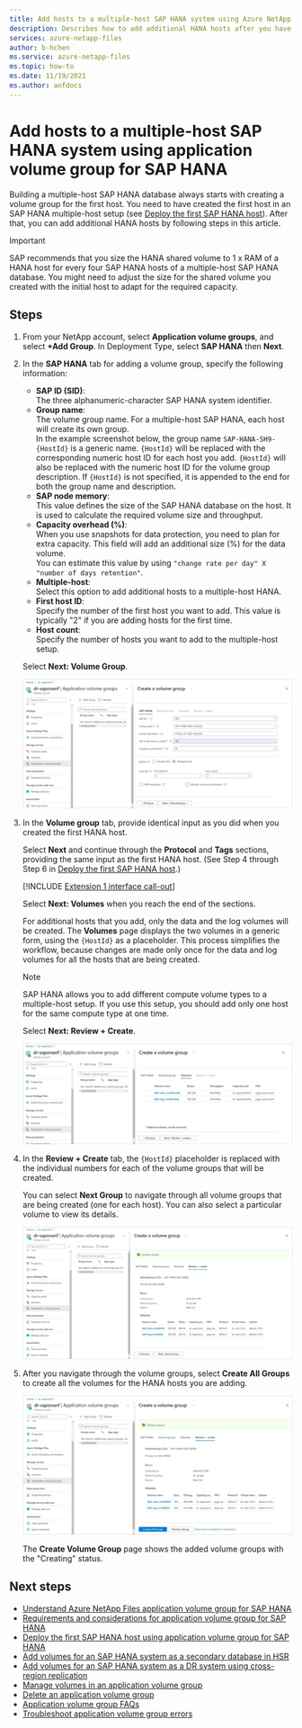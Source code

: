 ```yaml
---
title: Add hosts to a multiple-host SAP HANA system using Azure NetApp Files application volume group for SAP HANA | Microsoft Docs
description: Describes how to add additional HANA hosts after you have created the first host in an SAP HANA multiple-host setup.
services: azure-netapp-files
author: b-hchen
ms.service: azure-netapp-files
ms.topic: how-to
ms.date: 11/19/2021
ms.author: anfdocs
---
```

# Add hosts to a multiple-host SAP HANA system using application volume group for SAP HANA

Building a multiple-host SAP HANA database always starts with creating a volume group for the first host. You need to have created the first host in an SAP HANA multiple-host setup (see [Deploy the first SAP HANA host](application-volume-group-deploy-first-host.md)). After that, you can add additional HANA hosts by following steps in this article. 

> [!IMPORTANT]
> SAP recommends that you size the HANA shared volume to 1 x RAM of a HANA host for every four SAP HANA hosts of a multiple-host SAP HANA database. You might need to adjust the size for the shared volume you created with the initial host to adapt for the required capacity.

## Steps

1. From your NetApp account, select **Application volume groups**, and select **+Add Group**. In Deployment Type, select **SAP HANA** then **Next**.   

2. In the **SAP HANA** tab for adding a volume group, specify the following information:  

    * **SAP ID (SID)**:    
        The three alphanumeric-character SAP HANA system identifier.
    * **Group name**:  
        The volume group name. For a multiple-host SAP HANA, each host will create its own group.   
        In the example screenshot below, the group name `SAP-HANA-SH9-{HostId}` is a generic name. `{HostId}` will be replaced with the corresponding numeric host ID for each host you add. `{HostId}` will also be replaced with the numeric host ID for the volume group description. If `{HostId}` is not specified, it is appended to the end for both the group name and description.
    * **SAP node memory**:   
        This value defines the size of the SAP HANA database on the host. It is used to calculate the required volume size and throughput. 
    * **Capacity overhead (%)**:   
        When you use snapshots for data protection, you need to plan for extra capacity. This field will add an additional size (%) for the data volume.  
        You can estimate this value by using `"change rate per day" X "number of days retention"`.
    * **Multiple-host**:   
        Select this option to add additional hosts to a multiple-host HANA.
    * **First host ID**:   
        Specify the number of the first host you want to add. This value is typically "2" if you are adding hosts for the first time.
    * **Host count**:   
        Specify the number of hosts you want to add to the multiple-host setup.

    Select **Next: Volume Group**.

    [ ![Screenshot that shows the HANA section for adding hosts.](./media/application-volume-group-add-hosts/application-multiple-hosts-sap-hana.png) ](./media/application-volume-group-add-hosts/application-multiple-hosts-sap-hana.png#lightbox)

3. In the **Volume group** tab, provide identical input as you did when you created the first HANA host.  

    Select **Next** and continue through the **Protocol** and **Tags** sections, providing the same input as the first HANA host. (See Step 4 through Step 6 in [Deploy the first SAP HANA host](application-volume-group-deploy-first-host.md).)   

    [!INCLUDE [Extension 1 interface call-out](../includes/extension-one.md)]

    Select **Next: Volumes** when you reach the end of the sections. 

    For additional hosts that you add, only the data and the log volumes will be created. The **Volumes** page displays the two volumes in a generic form, using the `{HostId}` as a placeholder. This process simplifies the workflow, because changes are made only once for the data and log volumes for all the hosts that are being created.

    > [!NOTE]
    > SAP HANA allows you to add different compute volume types to a multiple-host setup. If you use this setup, you should add only one host for the same compute type at one time.

    Select **Next: Review + Create**.  

    [ ![Screenshot that shows the Volumes section for adding hosts.](./media/application-volume-group-add-hosts/application-multiple-hosts-volumes.png) ](./media/application-volume-group-add-hosts/application-multiple-hosts-volumes.png#lightbox)

4. In the **Review + Create** tab, the `{HostId}` placeholder is replaced with the individual numbers for each of the volume groups that will be created. 

    You can select **Next Group** to navigate through all volume groups that are being created (one for each host). You can also select a particular volume to view its details.

    [ ![Screenshot that shows the Review and Create section for adding hosts.](./media/application-volume-group-add-hosts/application-multiple-review-create.png) ](./media/application-volume-group-add-hosts/application-multiple-review-create.png#lightbox)

5. After you navigate through the volume groups, select **Create All Groups** to create all the volumes for the HANA hosts you are adding. 

    [ ![Screenshot that shows the Create All Groups button.](./media/application-volume-group-add-hosts/application-multiple-create-groups.png) ](./media/application-volume-group-add-hosts/application-multiple-create-groups.png#lightbox)

    The **Create Volume Group** page shows the added volume groups with the "Creating" status.

## Next steps  

* [Understand Azure NetApp Files application volume group for SAP HANA](application-volume-group-introduction.md)
* [Requirements and considerations for application volume group for SAP HANA](application-volume-group-considerations.md)
* [Deploy the first SAP HANA host using application volume group for SAP HANA](application-volume-group-deploy-first-host.md)
* [Add volumes for an SAP HANA system as a secondary database in HSR](application-volume-group-add-volume-secondary.md)
* [Add volumes for an SAP HANA system as a DR system using cross-region replication](application-volume-group-disaster-recovery.md)
* [Manage volumes in an application volume group](application-volume-group-manage-volumes.md)
* [Delete an application volume group](application-volume-group-delete.md)
* [Application volume group FAQs](faq-application-volume-group.md)
* [Troubleshoot application volume group errors](troubleshoot-application-volume-groups.md)
